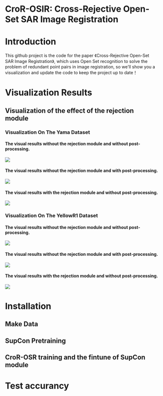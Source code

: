 # CroR-OSIR: Cross-Rejective Open-Set SAR Image Registration
# Introduction
This github project is the code for the paper 《Cross-Rejective Open-Set SAR Image Registration》, which uses Open Set recognition to solve the problem of redundant point pairs in image registration, so we'll show you a visualization and update the code to keep the project up to date！
# Visualization Results
## Visualization of the effect of the rejection module

### Visualization On The Yama Dataset
#### The visual results without the rejection module and without post-processing.

![](visualation/yama_reject_ablation-2_01.png)

#### The visual results without the rejection module and with post-processing.

![](visualation/yama_reject_ablation-2_02.png)

#### The visual results with the rejection module and without post-processing.

![](visualation/yama_reject_ablation-2_03.png)

### Visualization On The YellowR1 Dataset
#### The visual results without the rejection module and without post-processing.

![](visualation/yellowa_reject_ablation-2_01.png)

#### The visual results without the rejection module and with post-processing.

![](visualation/yellowa_reject_ablation-2_02.png)

#### The visual results with the rejection module and without post-processing.

![](visualation/yellowa_reject_ablation-2_03.png)


# Installation
## Make Data
## SupCon Pretraining
## CroR-OSR training and the fintune of SupCon module

# Test accurancy
